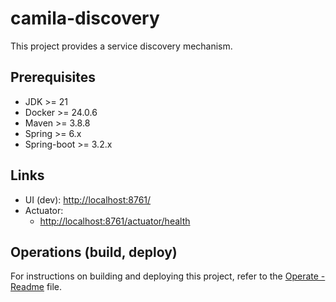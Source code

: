 # camila-discovery

This project provides a service discovery mechanism.

## Prerequisites

* JDK >= 21
* Docker >= 24.0.6
* Maven >= 3.8.8
* Spring >= 6.x
* Spring-boot >= 3.2.x

## Links

* UI (dev): <http://localhost:8761/>
* Actuator:
  * <http://localhost:8761/actuator/health>

## Operations (build, deploy)

For instructions on building and deploying this project, refer to the [Operate - Readme](.operate/Readme.md) file.
